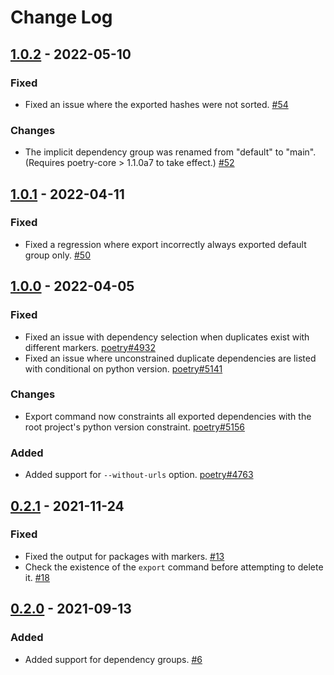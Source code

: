 # Change Log

## [1.0.2] - 2022-05-10

### Fixed

- Fixed an issue where the exported hashes were not sorted. [#54](https://github.com/python-poetry/poetry-plugin-export/pull/54)

### Changes

- The implicit dependency group was renamed from "default" to "main". (Requires poetry-core > 1.1.0a7 to take effect.) [#52](https://github.com/python-poetry/poetry-plugin-export/pull/52)


## [1.0.1] - 2022-04-11

### Fixed

- Fixed a regression where export incorrectly always exported default group only. [#50](https://github.com/python-poetry/poetry-plugin-export/pull/50)

## [1.0.0] - 2022-04-05

### Fixed

- Fixed an issue with dependency selection when duplicates exist with different markers. [poetry#4932](https://github.com/python-poetry/poetry/pull/4932)
- Fixed an issue where unconstrained duplicate dependencies are listed with conditional on python version. [poetry#5141](https://github.com/python-poetry/poetry/issues/5141)

### Changes

- Export command now constraints all exported dependencies with the root project's python version constraint. [poetry#5156](https://github.com/python-poetry/poetry/pull/5156)

### Added

- Added support for `--without-urls` option. [poetry#4763](https://github.com/python-poetry/poetry/pull/4763)


## [0.2.1] - 2021-11-24

### Fixed

- Fixed the output for packages with markers. [#13](https://github.com/python-poetry/poetry-plugin-export/pull/13)
- Check the existence of the `export` command before attempting to delete it. [#18](https://github.com/python-poetry/poetry-plugin-export/pull/18)


## [0.2.0] - 2021-09-13

### Added

- Added support for dependency groups. [#6](https://github.com/python-poetry/poetry-plugin-export/pull/6)


[Unreleased]: https://github.com/python-poetry/poetry-plugin-export/compare/1.0.2...main
[1.0.2]: https://github.com/python-poetry/poetry-plugin-export/compare/1.0.2
[1.0.1]: https://github.com/python-poetry/poetry-plugin-export/compare/1.0.1
[1.0.0]: https://github.com/python-poetry/poetry-plugin-export/compare/1.0.0
[0.2.1]: https://github.com/python-poetry/poetry-plugin-export/compare/0.2.1
[0.2.0]: https://github.com/python-poetry/poetry-plugin-export/compare/0.2.0
